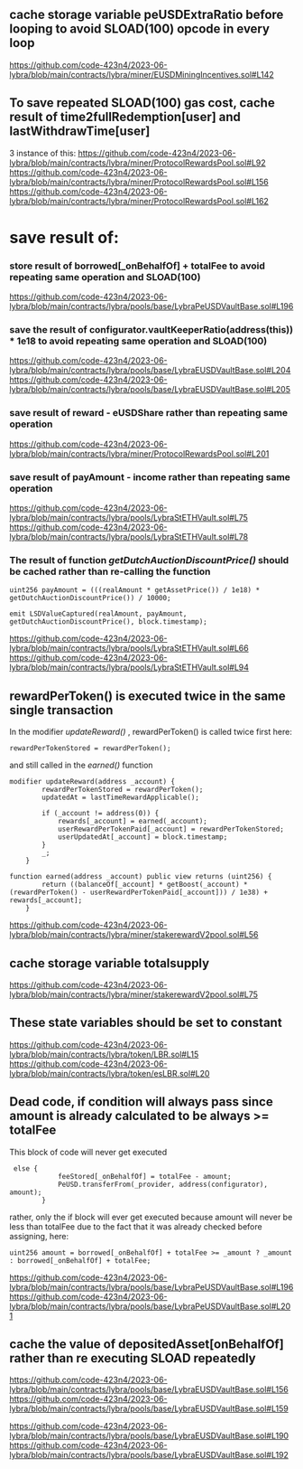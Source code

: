 ## cache storage variable peUSDExtraRatio before looping to avoid SLOAD(100) opcode in every loop
https://github.com/code-423n4/2023-06-lybra/blob/main/contracts/lybra/miner/EUSDMiningIncentives.sol#L142

## To save repeated SLOAD(100) gas cost, cache result of time2fullRedemption[user] and lastWithdrawTime[user]
3 instance of this:
https://github.com/code-423n4/2023-06-lybra/blob/main/contracts/lybra/miner/ProtocolRewardsPool.sol#L92
https://github.com/code-423n4/2023-06-lybra/blob/main/contracts/lybra/miner/ProtocolRewardsPool.sol#L156
https://github.com/code-423n4/2023-06-lybra/blob/main/contracts/lybra/miner/ProtocolRewardsPool.sol#L162

# save result of:
### store result of borrowed[_onBehalfOf] + totalFee to avoid repeating same operation and SLOAD(100)
https://github.com/code-423n4/2023-06-lybra/blob/main/contracts/lybra/pools/base/LybraPeUSDVaultBase.sol#L196

### save the result of configurator.vaultKeeperRatio(address(this)) * 1e18 to avoid repeating same operation and SLOAD(100)
https://github.com/code-423n4/2023-06-lybra/blob/main/contracts/lybra/pools/base/LybraEUSDVaultBase.sol#L204
https://github.com/code-423n4/2023-06-lybra/blob/main/contracts/lybra/pools/base/LybraEUSDVaultBase.sol#L205

### save result of reward - eUSDShare rather than repeating same operation
https://github.com/code-423n4/2023-06-lybra/blob/main/contracts/lybra/miner/ProtocolRewardsPool.sol#L201

### save result of payAmount - income rather than repeating same operation
https://github.com/code-423n4/2023-06-lybra/blob/main/contracts/lybra/pools/LybraStETHVault.sol#L75
https://github.com/code-423n4/2023-06-lybra/blob/main/contracts/lybra/pools/LybraStETHVault.sol#L78

### The result of function *getDutchAuctionDiscountPrice()* should be cached rather than re-calling the function
```solidity
uint256 payAmount = (((realAmount * getAssetPrice()) / 1e18) * getDutchAuctionDiscountPrice()) / 10000;
```
```solidity
emit LSDValueCaptured(realAmount, payAmount, getDutchAuctionDiscountPrice(), block.timestamp);
```
https://github.com/code-423n4/2023-06-lybra/blob/main/contracts/lybra/pools/LybraStETHVault.sol#L66
https://github.com/code-423n4/2023-06-lybra/blob/main/contracts/lybra/pools/LybraStETHVault.sol#L94

## rewardPerToken() is executed twice in the same single transaction
In the modifier *updateReward()* , rewardPerToken() is called twice
first here:
```solidity
rewardPerTokenStored = rewardPerToken();
```
and still called in the *earned()* function
```solidity
modifier updateReward(address _account) {
        rewardPerTokenStored = rewardPerToken();
        updatedAt = lastTimeRewardApplicable();

        if (_account != address(0)) {
            rewards[_account] = earned(_account);
            userRewardPerTokenPaid[_account] = rewardPerTokenStored;
            userUpdatedAt[_account] = block.timestamp;
        }
        _;
    }
```
```solidity
function earned(address _account) public view returns (uint256) {
        return ((balanceOf[_account] * getBoost(_account) * (rewardPerToken() - userRewardPerTokenPaid[_account])) / 1e38) + rewards[_account];
    }
```
https://github.com/code-423n4/2023-06-lybra/blob/main/contracts/lybra/miner/stakerewardV2pool.sol#L56

## cache storage variable totalsupply
https://github.com/code-423n4/2023-06-lybra/blob/main/contracts/lybra/miner/stakerewardV2pool.sol#L75

## These state variables should be set to constant
https://github.com/code-423n4/2023-06-lybra/blob/main/contracts/lybra/token/LBR.sol#L15
https://github.com/code-423n4/2023-06-lybra/blob/main/contracts/lybra/token/esLBR.sol#L20

## Dead code, if condition will always pass since amount is already calculated to be always >= totalFee
This block of code will never get executed
```solidity
 else {
            feeStored[_onBehalfOf] = totalFee - amount;
            PeUSD.transferFrom(_provider, address(configurator), amount);
        }
```
rather, only the if block will ever get executed because amount will never be less than totalFee due to the fact that it was already checked before assigning, here:
```solidity
uint256 amount = borrowed[_onBehalfOf] + totalFee >= _amount ? _amount : borrowed[_onBehalfOf] + totalFee;
```
https://github.com/code-423n4/2023-06-lybra/blob/main/contracts/lybra/pools/base/LybraPeUSDVaultBase.sol#L196
https://github.com/code-423n4/2023-06-lybra/blob/main/contracts/lybra/pools/base/LybraPeUSDVaultBase.sol#L201

## cache the value of depositedAsset[onBehalfOf] rather than re executing SLOAD repeatedly
https://github.com/code-423n4/2023-06-lybra/blob/main/contracts/lybra/pools/base/LybraEUSDVaultBase.sol#L156
https://github.com/code-423n4/2023-06-lybra/blob/main/contracts/lybra/pools/base/LybraEUSDVaultBase.sol#L159

https://github.com/code-423n4/2023-06-lybra/blob/main/contracts/lybra/pools/base/LybraEUSDVaultBase.sol#L190
https://github.com/code-423n4/2023-06-lybra/blob/main/contracts/lybra/pools/base/LybraEUSDVaultBase.sol#L192